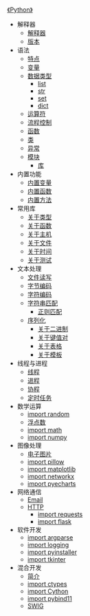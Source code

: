 [《Python》](index.md)

- 解释器
  - [解释器](解释器/解释器.md)
  - [版本](解释器/版本.md)
- 语法
  - [特点](语法/特点.md)
  - [变量](语法/变量.md)
  - [数据类型](语法/数据类型/数据类型.md)
    - [list](语法/数据类型/list.md)
    - [str](语法/数据类型/str.md)
    - [set](语法/数据类型/set.md)
    - [dict](语法/数据类型/dict.md)
  - [运算符](语法/运算符.md)
  - [流程控制](语法/流程控制.md)
  - [函数](语法/函数.md)
  - [类](语法/类.md)
  - [异常](语法/异常.md)
  - [模块](语法/模块/模块.md)
    - [库](语法/模块/库.md)
- 内置功能
  - [内置变量](内置功能/内置变量.md)
  - [内置函数](内置功能/内置函数.md)
  - [内置方法](内置功能/内置方法.md)
- 常用库
  - [关于类型](常用库/关于类型.md)
  - [关于函数](常用库/关于函数.md)
  - [关于主机](常用库/关于主机.md)
  - [关于文件](常用库/关于文件.md)
  - [关于时间](常用库/关于时间.md)
  - [关于测试](常用库/关于测试.md)
- 文本处理
  - [文件读写](文本处理/文件读写.md)
  - [字节编码](文本处理/字节编码.md)
  - [字符编码](文本处理/字符编码.md)
  - [字符串匹配](文本处理/字符串匹配/字符串匹配.md)
    - [正则匹配](文本处理/字符串匹配/正则匹配.md)
  - [序列化](文本处理/序列化/序列化.md)
    - [关于二进制](文本处理/序列化/关于二进制.md)
    - [关于键值对](文本处理/序列化/关于键值对.md)
    - [关于表格](文本处理/序列化/关于表格.md)
    - [关于模板](文本处理/序列化/关于模板.md)
- 线程与进程
  - [线程](线程与进程/线程.md)
  - [进程](线程与进程/进程.md)
  - [协程](线程与进程/协程.md)
  - [定时任务](线程与进程/定时任务.md)
- 数学运算
  - [import random](数学运算/random.md)
  - [浮点数](数学运算/浮点数.md)
  - [import math](数学运算/math.md)
  - [import numpy](数学运算/numpy.md)
- 图像处理
  - [电子图片](图像处理/电子图片.md)
  - [import pillow](图像处理/Pillow.md)
  - [import matplotlib](图像处理/Matplotlib.md)
  - [import networkx](图像处理/NetworkX.md)
  - [import pyecharts](图像处理/pyecharts.md)
- 网络通信
  - [Email](网络通信/Email.md)
  - [HTTP](网络通信/http/http.md)
    - [import requests](网络通信/http/requests.md)
    - [import flask](网络通信/http/flask.md)
- 软件开发
  - [import argparse](软件开发/argparse.md)
  - [import logging](软件开发/logging.md)
  - [import pyinstaller](软件开发/pyinstaller.md)
  - [import tkinter](软件开发/tkinter.md)
- 混合开发
  - [简介](混合开发/简介.md)
  - [import ctypes](混合开发/ctypes.md)
  - [import Cython](混合开发/Cython.md)
  - [import pybind11](混合开发/pybind11.md)
  - [SWIG](混合开发/SWIG.md)
